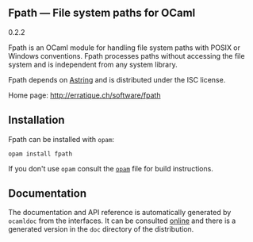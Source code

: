 Fpath — File system paths for OCaml
-------------------------------------------------------------------------------
0.2.2

Fpath is an OCaml module for handling file system paths with POSIX or
Windows conventions. Fpath processes paths without accessing the file
system and is independent from any system library.

Fpath depends on [Astring][astring] and is distributed under the ISC
license.

[astring]: http://erratique.ch/software/astring

Home page: http://erratique.ch/software/fpath  

## Installation

Fpath can be installed with `opam`:

    opam install fpath

If you don't use `opam` consult the [`opam`](opam) file for build
instructions.

## Documentation

The documentation and API reference is automatically generated by
`ocamldoc` from the interfaces. It can be consulted [online][doc]
and there is a generated version in the `doc` directory of the
distribution.

[doc]: http://erratique.ch/software/fpath/doc/
